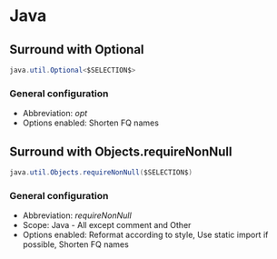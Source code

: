 # Java

## Surround with Optional

```java
java.util.Optional<$SELECTION$>
```

### General configuration
- Abbreviation: *opt*
- Options enabled: Shorten FQ names

## Surround with Objects.requireNonNull

```java
java.util.Objects.requireNonNull($SELECTION$)
```

### General configuration
- Abbreviation: *requireNonNull*
- Scope: Java - All except comment and Other
- Options enabled: Reformat according to style, Use static import if possible, Shorten FQ names
